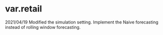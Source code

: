 # var.retail
2021/04/19
Modified the simulation setting. Implement the Naive forecasting instead of rolling window forecasting.
